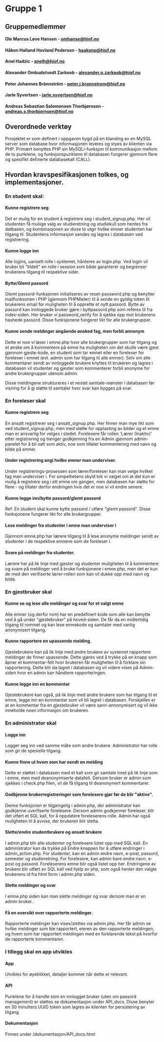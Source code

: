 # Gruppe 1

## Gruppemedlemmer
#### Ole Marcus Løve Hansen - omhanse@hiof.no
#### Håkon Halland Hovland Pedersen - haakonp@hiof.no
#### Anel Hadzic - anelh@hiof.no
#### Alexander Ombudstvedt Zarkoob - alexander.o.zarkoob@hiof.no
#### Peter Johannes Brännström - peter.j.brannstrom@hiof.no
#### Jarle Syvertsen - jarle.syvertsen@hiof.no
#### Andreas Sebastian Salomonsen Thorbjørnsen - andreas.s.thorbjornsen@hiof.no

## Overordnede verktøy
Prosjektet er som definert i oppgaven bygd på en blanding av en MySQL server
som database hvor informasjonen leveres og styes av klienten via PHP. Primært benyttes
PHP sin MySQLi-funksjon til kommunikasjon mellom de to punktene, og funksjonspunktene
til databasen fungerer gjennom flere og spesifikt definerte databasekall (CALL).


## Hvordan kravspesifikasjonen tolkes, og implementasjoner.
### En student skal:
#### Kunne registrere seg
Det er mulig for en student å registrere seg i student_signup.php. Her vil studenten
få muliige valg av studieretning og studiekull som hentes fra datbasen, og kombinasjonen
av disse to utgir hvilke emner studenten har tilgang til. Studentens informasjon sendes og
lagres i databasen ved registrering.

#### Kunne logge inn
Alle logins, uansett rolle i systemet, hånteres av login.php. Ved login vil bruker bli "tildelt" en rolle i session
som både garanterer og begrenser brukerens tilgang til respektive sider.

#### Bytte/Glemt passord
Glemt passord-funksjonen initialiseres av reset-password.php og benytter mailfunksonen i
PHP (gjennom PHPMailer) til å sende en gyldig token til brukerens email for muligheten til
å opprette et nytt passord. Bytte av passord kan innloggede bruker gjøre i byttpassord.php som
referes til fra index-siden. Her bruker vi password_verify for å sjekke opp mot brukerens hashede passord.
Disse funksjonene fungerer likt for alle brukergrupper.

#### Kunne sende meldinger angående ønsked fag, men forbli annonym
Dette er noe vi løser i emne.php hvor alle brukergrupper som har tilgang og et ønske om å kommentere
på emne ha muligheten om det skulle være gjest gjennom gjeste-kode, en student som tar emnet eller en foreleser
for foreleser i emnet (evt. admin som har tilgang til alle emner). Selv om alle kommentarer sendt av innloggede 
brukere knyttes til brukeren og lagres i databasen vil studenter og gjester som kommenterer forbli anonyme for
andre brukergrupper utenom admin.

Disse meldingene struktureres i et nestet samtale-mønster i databasen før visning for å gi støtte til samtaler
hvor svar kan bygges på svar. 

### En foreleser skal
#### Kunne registrere seg
En ansatt registrerer seg i ansatt_signup.php. Her finner man mye likt som ved student_signup.php, men med
støtte for opplasting av bilder og et emne man er ansvarlig for velges i stedet. Forelesere får
rollen 'Lærer (Inaktiv)' etter registrering og trenger godkjenning fra en Admin gjennom admin-panelet
for å bli satt som aktiv, noe som tillater kommentering med navn og bilde på emner.

#### Under registrering angi hvilke emner man underviser.
Under registrerings-prosessen som lærer/foreleser kan man velge hvilket fag man underviser i.
For simpelhetens skyld tok vi valget om at det kun er mulig å registrere seg i ett emne om gangen,
men databasen har støtte for flere - og tillater derfor endringen hvis det er noe vi vil endre senere.

#### Kunne logge inn/bytte passord/glemt passord
Ref: En student skal kunne bytte passord / utføre "glemt passord".
Disse funksjonene fungerer likt for alle brukergrupper. 

#### Lese meldinger fra studenter i emne man underviser i
Gjennom emne.php har lærere tilgang til å lese anonyme meldinger sendt av studenter i
de respektive emnene som de foreleser i.

#### Svare på meldinger fra studenter.
Lærere har på lik linje med gjester og studenter muligheten til å kommentere og svare på meldinger ved å bruke
funksjonene i emne.php, men det er kun de med den verifiserte lærer-rollen som kan vil dukke opp med
navn og bilde.

### En gjestbruker skal
#### Kunne se og lese alle meldinger og svar for et valgt emne
Alle emner (og derfor rom) har en predefinert kode som alle kan benytte ved å gå under "gjestebruker" på
hoved-siden. De får da en midlertidig tilgang til rommet og kan lese emnekode og samtaler med vanlig
anonymisert tilgang.

#### Kunne rapportere en upassende melding.
Gjestebrukere kan på lik linje med andre brukere av systemet rapportere meldinger de finner
upassende. Dette gjøres ved å trykke på en knapp som åpner et kommentar-felt hvor brukeren får
muligheten til å forklare sin rapportering. Dette blir da lagret i databasen og vil videre
vises på Admin-siden hvor en admin kan håndtere rapporteringen.

#### Kunne legge inn en kommentar
Gjestebrukere kan også, på lik linje med andre brukere som har tilgang til et emne, legge inn en kommentar
som vil bli lagret i databasen. Forskjellen er at en kommentar fra en gjestebruker vil være sann-annonymisert
og vil ikke inneholde noen informasjon om brukeren.

### En administrator skal
#### Logge inn 
Logger seg inn ved samme måte som andre brukere. Administrator har rolle som gir de spesielle tilgang.
#### Kunne finne ut hvem som har sendt en melding
Dette er støttet i databasen med et kall som gir samtale treet på lik linje
som i emne, men med deanonymiserte datafelt. Dersom bruker er admin som sjekkes i check.php filen, vil de få tilgang til deanonymert kommentarer.
#### Godkjenne brukerregistreringer som forelesere gjør før de blir "aktive".
Denne funksjonen er tilgjengelig i admin.php, der administrator kan godkjenne uverifserte forelesere. Dersom admin godkjenner foreleser, blir det utført et SQL kall, for å oppdatere foreleserens rolle. Admin har også muligheten til å avvise, der brukeren blir sletta.
#### Slette/endre studentbrukere og ansatt brukere
I admin.php blir alle studenter og forelesere listet opp med SQL kall. En administrator kan da trykke på Endre knappen for å utføre endringer i admin_action.php. For studenter, kan en admin endre navn, e-post, passord, semester og studieretning. For forelesere, kan admin bare endre navn, e-post og passord. Foreleserens emne blir også listet opp her. Endringene av brukere blir utført av SQL kall ved hjelp av php, som også henter den valgte brukerens id fra html form i admin.php siden.
#### Slette meldinger og svar
I emne.php siden kan man slette meldinger og svar dersom man er en admin bruker.
#### Få en oversikt over rapporterte meldinger.
Rapporterte meldinger kan vises/slettes via admin.php. Her får admin se hvilke meldinger som ble rapportert, eieren av den rapporterte meldingen, og hvem som har rapportert meldingen med en forklarende tekst på hvorfor de rapporterte kommentaren.
### I tillegg skal en app utvikles
#### App
Utvikles for øyeblikket, detaljer kommer når dette er relevant.
#### API
Punktene for å handle som en innlogget bruker (uten om passord management) er støttes
se dokumentasjon under API_docs. Disse benyter en 30 minutters UUID token som lagres av klienten for persistering
av tilgang.
#### Dokumentasjon
Finnes under /dokumentasjon/API_docs.html

